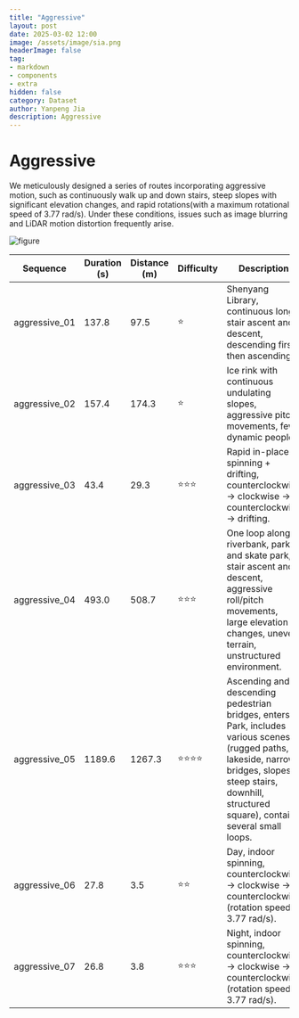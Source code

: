 ```yaml
---
title: "Aggressive"
layout: post
date: 2025-03-02 12:00
image: /assets/image/sia.png
headerImage: false
tag:
- markdown
- components
- extra
hidden: false
category: Dataset
author: Yanpeng Jia
description: Aggressive
---
```


# Aggressive

We meticulously designed a series of routes incorporating aggressive motion, such as continuously walk up and down stairs, steep slopes with significant elevation changes, and rapid rotations(with a maximum rotational speed of 3.77 rad/s). Under these conditions, issues such as image blurring and LiDAR motion distortion frequently arise.

![figure](../../assets/image/aggressive.png)

| Sequence        | Duration (s) | Distance (m) | Difficulty | Description | Ground Truth |
|----------------|-------------|-------------|------------|-------------|-------------|
| aggressive_01  | 137.8       | 97.5        | ⭐         | Shenyang Library, continuous long stair ascent and descent, descending first then ascending. | ground truth |
| aggressive_02  | 157.4       | 174.3       | ⭐         | Ice rink with continuous undulating slopes, aggressive pitch movements, few dynamic people. | ground truth |
| aggressive_03  | 43.4        | 29.3        | ⭐⭐⭐       | Rapid in-place spinning + drifting, counterclockwise -> clockwise -> counterclockwise -> drifting. | ground truth |
| aggressive_04  | 493.0       | 508.7       | ⭐⭐⭐       | One loop along riverbank, park, and skate park, stair ascent and descent, aggressive roll/pitch movements, large elevation changes, uneven terrain, unstructured environment. | ground truth |
| aggressive_05  | 1189.6      | 1267.3      | ⭐⭐⭐⭐      | Ascending and descending pedestrian bridges, enters a Park, includes various scenes (rugged paths, lakeside, narrow bridges, slopes, steep stairs, downhill, structured square), contains several small loops. | ground truth |
| aggressive_06  | 27.8        | 3.5         | ⭐⭐        | Day, indoor spinning, counterclockwise -> clockwise -> counterclockwise (rotation speed 3.77 rad/s). | ground truth |
| aggressive_07  | 26.8        | 3.8         | ⭐⭐⭐       | Night, indoor spinning, counterclockwise -> clockwise -> counterclockwise (rotation speed 3.77 rad/s). | ground truth |




